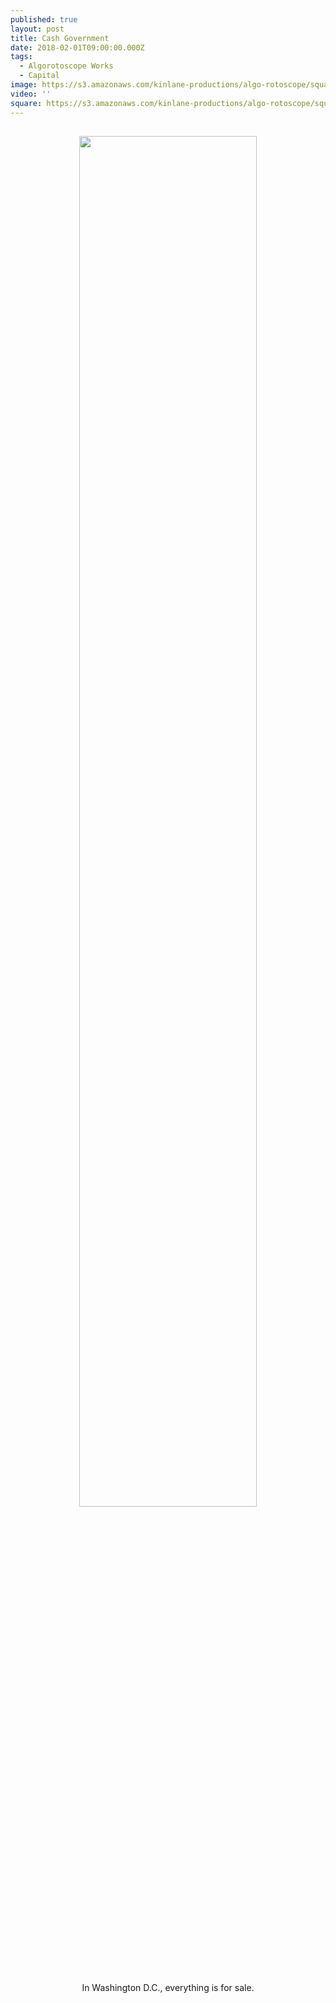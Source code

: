 ```yaml
---
published: true
layout: post
title: Cash Government
date: 2018-02-01T09:00:00.000Z
tags:
  - Algorotoscope Works
  - Capital
image: https://s3.amazonaws.com/kinlane-productions/algo-rotoscope/square/77_33_800_500_0_max_0_-5_-1jpg
video: ''
square: https://s3.amazonaws.com/kinlane-productions/algo-rotoscope/square/77_33_800_500_0_max_0_-5_-1_square.jpg
---
```

<p align="center"><img src="{{ page.image }}" width="75%" style="padding: 15px;" /></p>
<center>In Washington D.C., everything is for sale.</center>
